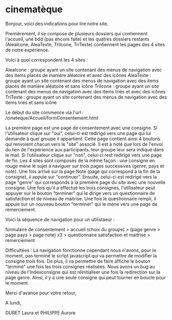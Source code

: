 # cinematèque
Bonjour, voici des indications pour lire notre site. 

Premièrement, il se compose de plusieurs dossiers qui contiennent l'accueil, une bdd (pas encore faite) et les quatres dossiers restants (AleaIcone, AleaTexte, TriIcone, TriTexte) contiennent les pages des 4 sites de notre expérience. 

Voici à quoi correspondent les 4 sites : 

AleaIcone : groupe ayant un site contenant des menus de navigation avec des items placés de manière aléatoire et avec des icônes
AleaTexte : groupe ayant un site contenant des menus de navigation avec des items placés de manière aléatoire et sans icône
TriIcone :  groupe ayant un site contenant des menus de navigation avec des items triés et avec des icônes
TriTexte :  groupe ayant un site contenant des menus de navigation avec des items triés et sans icône

Le début du site commence via l'url : /cineteque/Accueil/formConsentement.html 

La première page est une page de consentement avec une consigne. Si l'utilisateur clique sur "oui", celui-ci est redirigé vers une page qui lui demande à quel groupe il appartient. Cette page contient ainsi 4 boutons qui renvoient chacun vers le "site" associé. Il est à noté que lors de l'envoi du lien de l'expérience aux participants, leur groupe leur sera indiqué dans le mail. 
Si l'utilisateur clique sur "non", celui-ci rest redirigé vers une page de fin. 
Les 4 sites sont composés de la même façon : une consigne en rouge mène le sujet à naviguer sur trois pages successives (genre, pays et note). Une fois arrivé sur la page Note (page qui correspond à la fin de la consigne), il appuie sur "continuer". Ensuite, celui-ci est redirigé vers la page "genre" qui corresponds à la première page du site avec une nouvelle consigne. Une fois qu'il a effectué les trois consignes, l'utilisateur peut appuyer sur le bouton "terminer" qui le dirige vers un questionnaire de satisfaction et de niveau de maitrise. Une fois le questionnaire rempli, il appuie sur un nouveau bouton "terminer" qui le mène vers une page de remerciement.

Voici la séquence de navigation pour un utilistaeur : 

formulaire de consentement > accueil (choix du groupe) > (page genre > page pays > page note) x3 > questionnaire satisfaction et maitrise > remerciement

Difficultées : 
La navigation fonctionne cependant nous n'avons, pour le moment, pas terminé le script javascript qui va permettre de modifier la consigne trois fois. De plus, il va permettre de faire affiché le bouton "terminé" une fois les trois consignes réalisées. Nous avons un bug au niveau de l'indexconsigne qui est réinitialiser une fois la redirection sur la page genre. Ainsi, il y a une seule consigne qui peut tourner en boucle pour le moment. 

Merci d'avance pour votre retour, 

A lundi, 

DURET Laura et PHILIPPE Aurore




